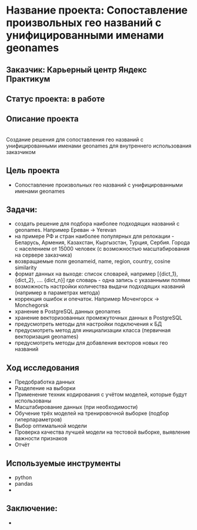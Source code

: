 # Название проекта: Сопоставление произвольных гео названий с унифицированными именами geonames
## Заказчик: Карьерный центр Яндекс Практикум
## Статус проекта: в работе
## Описание проекта
<br>Создание решения для сопоставления гео названий с унифицированными именами geonames для внутреннего использования заказчиком
## Цель проекта
- Сопоставление произвольных гео названий с унифицированными именами geonames
## Задачи:
- создать решение для подбора наиболее подходящих названий с geonames. Например Ереван -> Yerevan
- на примере РФ и стран наиболее популярных для релокации - Беларусь, Армения, Казахстан, Кыргызстан, Турция, Сербия. Города с населением от 15000 человек (с возможностью масштабирования на сервере заказчика)
- возвращаемые поля geonameid, name, region, country, cosine similarity
- формат данных на выходе: список словарей, например [{dict_1}, {dict_2}, …. {dict_n}] где словарь - одна запись с указанными полями
- возможность настройки количества выдачи подходящих названий (например в параметрах метода)
- коррекция ошибок и опечаток. Например Моченгорск -> Monchegorsk
- хранение в PostgreSQL данных geonames
- хранение векторизованных промежуточных данных в PostgreSQL
- предусмотреть методы для настройки подключения к БД
- предусмотреть метод для инициализации класса (первичная векторизация geonames)
- предусмотреть методы для добавления векторов новых гео названий
## Ход исследования
- Предобработка данных
- Разделение на выборки
- Применение техник кодирования с учётом моделей, которые будут использованы
- Масштабирование данных (при необходимости)
- Обучение трёх моделей на тренировочной выборке (подбор гиперпараметров)
- Выбор оптимальной модели
- Проверка качества лучшей модели на тестовой выборке, выявление важности признаков
- Отчёт
## Используемые инструменты
- python
- pandas
- 
## Заключение:
- 

